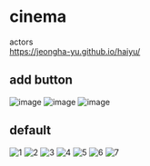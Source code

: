 # cinema
 actors
<br>
https://jeongha-yu.github.io/haiyu/
<br>
## add button
![image](https://user-images.githubusercontent.com/121331695/213981403-6bed33a8-b4e4-4143-8802-c0dc4b5d1a3a.png)
![image](https://user-images.githubusercontent.com/121331695/213981558-16e22d53-4a86-484d-9f4c-30f3578280a6.png)
![image](https://user-images.githubusercontent.com/121331695/213981609-6fa69fd3-54d7-45be-8eb5-566aafe2c203.png)
<br>
## default
![1](https://user-images.githubusercontent.com/121331695/210173254-29458dd5-4233-4eef-ab20-325420ea28e4.PNG)
![2](https://user-images.githubusercontent.com/121331695/210173259-05d96200-7214-4f6b-90bf-3a3cdbcc77b0.PNG)
![3](https://user-images.githubusercontent.com/121331695/210173260-c320a912-2747-44db-bbb8-eca00f3b0aee.PNG)
![4](https://user-images.githubusercontent.com/121331695/210173262-f39e52c9-9614-4c68-9cd6-6e25c400672c.PNG)
![5](https://user-images.githubusercontent.com/121331695/210173265-e05ac7dd-4f79-4e1d-9374-0a6532321309.PNG)
![6](https://user-images.githubusercontent.com/121331695/210173268-755d7e04-55d0-4b74-ae6f-5d128b768671.PNG)
![7](https://user-images.githubusercontent.com/121331695/210173269-96e21008-d4b7-47c4-ba14-c92cbde9c30f.PNG)
